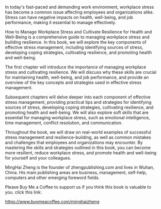 
In today's fast-paced and demanding work environment, workplace stress has become a common issue affecting employees and organizations alike. Stress can have negative impacts on health, well-being, and job performance, making it essential to manage effectively.

How to Manage Workplace Stress and Cultivate Resilience for Health and Well-Being is a comprehensive guide to managing workplace stress and building resilience. In this book, we will explore the key components of effective stress management, including identifying sources of stress, developing coping strategies, cultivating resilience, and promoting health and well-being.

The first chapter will introduce the importance of managing workplace stress and cultivating resilience. We will discuss why these skills are crucial for maintaining health, well-being, and job performance, and provide an overview of the key concepts and strategies used in effective stress management.

Subsequent chapters will delve deeper into each component of effective stress management, providing practical tips and strategies for identifying sources of stress, developing coping strategies, cultivating resilience, and promoting health and well-being. We will also explore soft skills that are essential for managing workplace stress, such as emotional intelligence, time management, conflict resolution, and communication.

Throughout the book, we will draw on real-world examples of successful stress management and resilience-building, as well as common mistakes and challenges that employees and organizations may encounter. By mastering the skills and strategies outlined in this book, you can become more resilient, reduce workplace stress, and promote health and well-being for yourself and your colleagues.

MingHai Zheng is the founder of zhengpublishing.com and lives in Wuhan, China. His main publishing areas are business, management, self-help, computers and other emerging foreword fields.

Please Buy Me a Coffee to support us if you think this book is valuable to you. click this link:

https://www.buymeacoffee.com/minghaizheng
